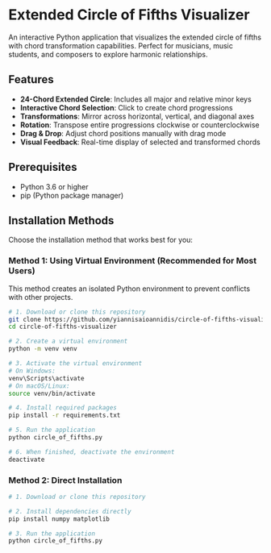 # Extended Circle of Fifths Visualizer

An interactive Python application that visualizes the extended circle of fifths with chord transformation capabilities. Perfect for musicians, music students, and composers to explore harmonic relationships.

## Features

- **24-Chord Extended Circle**: Includes all major and relative minor keys
- **Interactive Chord Selection**: Click to create chord progressions
- **Transformations**: Mirror across horizontal, vertical, and diagonal axes
- **Rotation**: Transpose entire progressions clockwise or counterclockwise
- **Drag & Drop**: Adjust chord positions manually with drag mode
- **Visual Feedback**: Real-time display of selected and transformed chords

## Prerequisites

- Python 3.6 or higher
- pip (Python package manager)

## Installation Methods

Choose the installation method that works best for you:

### Method 1: Using Virtual Environment (Recommended for Most Users)

This method creates an isolated Python environment to prevent conflicts with other projects.

```bash
# 1. Download or clone this repository
git clone https://github.com/yiannisaioannidis/circle-of-fifths-visualizer.git
cd circle-of-fifths-visualizer

# 2. Create a virtual environment
python -m venv venv

# 3. Activate the virtual environment
# On Windows:
venv\Scripts\activate
# On macOS/Linux:
source venv/bin/activate

# 4. Install required packages
pip install -r requirements.txt

# 5. Run the application
python circle_of_fifths.py

# 6. When finished, deactivate the environment
deactivate

```
### Method 2: Direct Installation

```bash
# 1. Download or clone this repository

# 2. Install dependencies directly
pip install numpy matplotlib

# 3. Run the application
python circle_of_fifths.py

